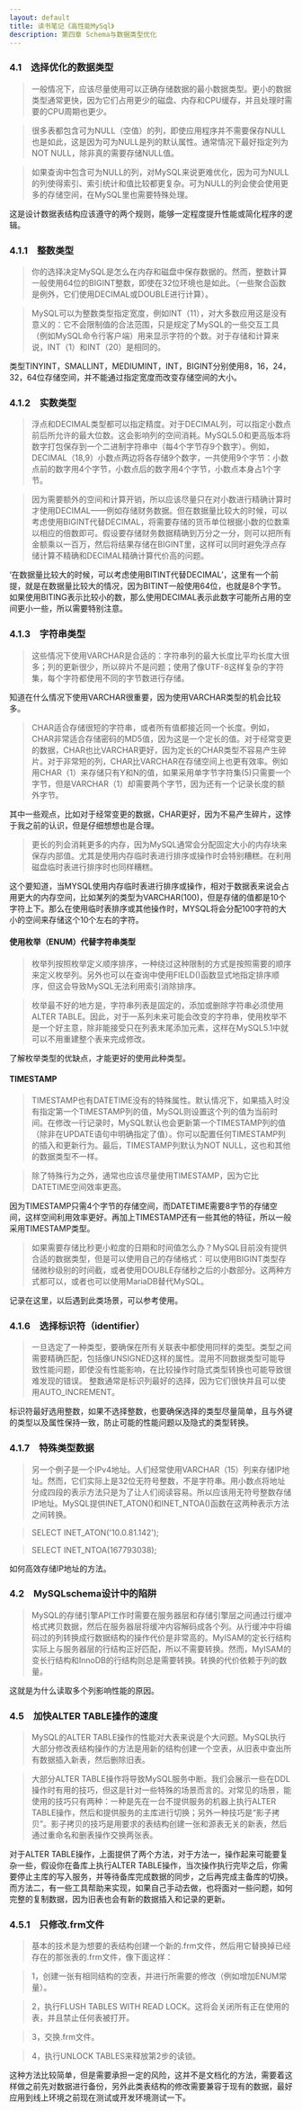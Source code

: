 ```yaml
---
layout: default
title: 读书笔记《高性能MySql》
description: 第四章 Schema与数据类型优化
---
```


### 4.1　选择优化的数据类型
> 一般情况下，应该尽量使用可以正确存储数据的最小数据类型。更小的数据类型通常更快，因为它们占用更少的磁盘、内存和CPU缓存，并且处理时需要的CPU周期也更少。

> 很多表都包含可为NULL（空值）的列，即使应用程序并不需要保存NULL也是如此，这是因为可为NULL是列的默认属性。通常情况下最好指定列为NOT NULL，除非真的需要存储NULL值。

> 如果查询中包含可为NULL的列，对MySQL来说更难优化，因为可为NULL的列使得索引、索引统计和值比较都更复杂。可为NULL的列会使会使用更多的存储空间，在MySQL里也需要特殊处理。

这是设计数据表结构应该遵守的两个规则，能够一定程度提升性能或简化程序的逻辑。

### 4.1.1　整数类型
> 你的选择决定MySQL是怎么在内存和磁盘中保存数据的。然而，整数计算一般使用64位的BIGINT整数，即使在32位环境也是如此。（一些聚合函数是例外，它们使用DECIMAL或DOUBLE进行计算）。

> MySQL可以为整数类型指定宽度，例如INT（11），对大多数应用这是没有意义的：它不会限制值的合法范围，只是规定了MySQL的一些交互工具（例如MySQL命令行客户端）用来显示字符的个数。对于存储和计算来说，INT（1）和INT（20）是相同的。

类型TINYINT，SMALLINT，MEDIUMINT，INT，BIGINT分别使用8，16，24，32，64位存储空间，并不能通过指定宽度而改变存储空间的大小。


### 4.1.2　实数类型
> 浮点和DECIMAL类型都可以指定精度。对于DECIMAL列，可以指定小数点前后所允许的最大位数。这会影响列的空间消耗。MySQL5.0和更高版本将数字打包保存到一个二进制字符串中（每4个字节存9个数字）。例如，DECIMAL（18,9）小数点两边将各存储9个数字，一共使用9个字节：小数点前的数字用4个字节，小数点后的数字用4个字节，小数点本身占1个字节。

> 因为需要额外的空间和计算开销，所以应该尽量只在对小数进行精确计算时才使用DECIMAL——例如存储财务数据。但在数据量比较大的时候，可以考虑使用BIGINT代替DECIMAL，将需要存储的货币单位根据小数的位数乘以相应的倍数即可。假设要存储财务数据精确到万分之一分，则可以把所有金额乘以一百万，然后将结果存储在BIGINT里，这样可以同时避免浮点存储计算不精确和DECIMAL精确计算代价高的问题。

‘在数据量比较大的时候，可以考虑使用BITINT代替DECIMAL’，这里有一个前提，就是在数据量比较大的情况，因为BITINT一般使用64位，也就是8个字节。如果使用BITING表示比较小的数，那么使用DECIMAL表示此数字可能所占用的空间更小一些，所以需要特别注意。

### 4.1.3　字符串类型
> 这些情况下使用VARCHAR是合适的：字符串列的最大长度比平均长度大很多；列的更新很少，所以碎片不是问题；使用了像UTF-8这样复杂的字符集，每个字符都使用不同的字节数进行存储。

知道在什么情况下使用VARCHAR很重要，因为使用VARCHAR类型的机会比较多。

> CHAR适合存储很短的字符串，或者所有值都接近同一个长度。例如，CHAR非常适合存储密码的MD5值，因为这是一个定长的值。对于经常变更的数据，CHAR也比VARCHAR更好，因为定长的CHAR类型不容易产生碎片。对于非常短的列，CHAR比VARCHAR在存储空间上也更有效率。例如用CHAR（1）来存储只有Y和N的值，如果采用单字节字符集(5)只需要一个字节，但是VARCHAR（1）却需要两个字节，因为还有一个记录长度的额外字节。

其中一些观点，比如对于经常变更的数据，CHAR更好，因为不易产生碎片，这悖于我之前的认识，但是仔细想想也是合理。


> 更长的列会消耗更多的内存，因为MySQL通常会分配固定大小的内存块来保存内部值。尤其是使用内存临时表进行排序或操作时会特别糟糕。在利用磁盘临时表进行排序时也同样糟糕。

这个要知道，当MYSQL使用内存临时表进行排序或操作，相对于数据表来说会占用更大的内存空间，比如某列的类型为VARCHAR(100)，但是存储的值都是10个字符上下。那么在使用临时表排序或其他操作时，MYSQL将会分配100字符的大小的空间来存储这个10个左右的字符。


#### 使用枚举（ENUM）代替字符串类型
> 枚举列按照枚举定义顺序排序，一种绕过这种限制的方式是按照需要的顺序来定义枚举列。另外也可以在查询中使用FIELD()函数显式地指定排序顺序，但这会导致MySQL无法利用索引消除排序。

> 枚举最不好的地方是，字符串列表是固定的，添加或删除字符串必须使用ALTER TABLE。因此，对于一系列未来可能会改变的字符串，使用枚举不是一个好主意，除非能接受只在列表末尾添加元素，这样在MySQL5.1中就可以不用重建整个表来完成修改。

了解枚举类型的优缺点，才能更好的使用此种类型。


#### TIMESTAMP
> TIMESTAMP也有DATETIME没有的特殊属性。默认情况下，如果插入时没有指定第一个TIMESTAMP列的值，MySQL则设置这个列的值为当前时间。在修改一行记录时，MySQL默认也会更新第一个TIMESTAMP列的值（除非在UPDATE语句中明确指定了值）。你可以配置任何TIMESTAMP列的插入和更新行为。最后，TIMESTAMP列默认为NOT NULL，这也和其他的数据类型不一样。

> 除了特殊行为之外，通常也应该尽量使用TIMESTAMP，因为它比DATETIME空间效率更高。

因为TIMESTAMP只需4个字节的存储空间，而DATETIME需要8字节的存储空间，这样空间利用效率更好。再加上TIMESTAMP还有一些其他的特征，所以一般采用TIMESTAMP类型。


> 如果需要存储比秒更小粒度的日期和时间值怎么办？MySQL目前没有提供合适的数据类型，但是可以使用自己的存储格式：可以使用BIGINT类型存储微秒级别的时间截，或者使用DOUBLE存储秒之后的小数部分。这两种方式都可以，或者也可以使用MariaDB替代MySQL。

记录在这里，以后遇到此类场景，可以参考使用。

### 4.1.6　选择标识符（identifier）
> 一旦选定了一种类型，要确保在所有关联表中都使用同样的类型。类型之间需要精确匹配，包括像UNSIGNED这样的属性。混用不同数据类型可能导致性能问题，即使没有性能影响，在比较操作时隐式类型转换也可能导致很难发现的错误。
整数通常是标识列最好的选择，因为它们很快并且可以使用AUTO_INCREMENT。

标识符最好选用整数，如果不选择整数，也要确保选择的类型尽量简单，且与外键的类型以及属性保持一致，防止可能的性能问题以及隐式的类型转换。

### 4.1.7　特殊类型数据
> 另一个例子是一个IPv4地址。人们经常使用VARCHAR（15）列来存储IP地址。然而，它们实际上是32位无符号整数，不是字符串。用小数点将地址分成四段的表示方法只是为了让人们阅读容易。所以应该用无符号整数存储IP地址。MySQL提供INET_ATON()和INET_NTOA()函数在这两种表示方法之间转换。

>SELECT INET_ATON('10.0.81.142');

>SELECT INET_NTOA(167793038);

如何高效存储IP地址的方法。


### 4.2　MySQLschema设计中的陷阱
> MySQL的存储引擎API工作时需要在服务器层和存储引擎层之间通过行缓冲格式拷贝数据，然后在服务器层将缓冲内容解码成各个列。从行缓冲中将编码过的列转换成行数据结构的操作代价是非常高的。MyISAM的定长行结构实际上与服务器层的行结构正好匹配，所以不需要转换。然而，MyISAM的变长行结构和InnoDB的行结构则总是需要转换。转换的代价依赖于列的数量。

这就是为什么读取多个列影响性能的原因。

### 4.5　加快ALTER TABLE操作的速度
> MySQL的ALTER TABLE操作的性能对大表来说是个大问题。MySQL执行大部分修改表结构操作的方法是用新的结构创建一个空表，从旧表中查出所有数据插入新表，然后删除旧表。

> 大部分ALTER TABLE操作将导致MySQL服务中断。我们会展示一些在DDL操作时有用的技巧，但这是针对一些特殊的场景而言的。对常见的场景，能使用的技巧只有两种：一种是先在一台不提供服务的机器上执行ALTER TABLE操作，然后和提供服务的主库进行切换；另外一种技巧是“影子拷贝”。影子拷贝的技巧是用要求的表结构创建一张和源表无关的新表，然后通过重命名和删表操作交换两张表。

对于ALTER TABLE操作，上面提供了两个方法，对于方法一，操作起来可能要复杂一些，假设你在备库上执行ALTER TABLE操作，当次操作执行完毕之后，你需要停止主库的写入服务，并等待备库完成数据的同步，之后再完成主备库的切换。而方法二，有一些工具帮助来实现，如果自己手动去做，也将面对一些问题，如何完整的复制数据，因为旧表也会有新的数据插入和记录的更新。

### 4.5.1　只修改.frm文件
> 基本的技术是为想要的表结构创建一个新的.frm文件，然后用它替换掉已经存在的那张表的.frm文件，像下面这样：

> 1，创建一张有相同结构的空表，并进行所需要的修改（例如增加ENUM常量）。

> 2，执行FLUSH TABLES WITH READ LOCK。这将会关闭所有正在使用的表，并且禁止任何表被打开。

> 3，交换.frm文件。

> 4，执行UNLOCK TABLES来释放第2步的读锁。

这种方法比较简单，但是需要承担一定的风险，这并不是文档化的方法，需要着这样做之前先对数据进行备份，另外此类表结构的修改需要兼容于现有的数据，最好应用到线上环境之前现在测试或开发环境测试一下。
